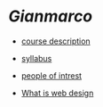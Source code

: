 # *Gianmarco*
* [ course description ](https://github.com/lozangia000/lozangia000/blob/master/Course%20description.md)

* [ syllabus ](https://github.com/lozangia000/lozangia000/blob/master/IB-MYP-Syllabus.md)

* [ people of intrest ](https://github.com/lozangia000/lozangia000/blob/master/people%20of%20intrest.md)

* [ What is web design ](https://github.com/lozangia000/lozangia000/blob/master/what%20is%20web%20design%3F.md)
